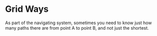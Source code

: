 # Grid Ways

As part of the navigating system, sometimes you need to know just how many paths there are from point A to point B, and not just the shortest.